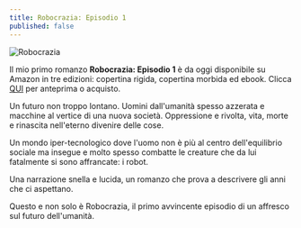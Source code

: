 ```yaml
---
title: Robocrazia: Episodio 1 
published: false
---
```


![Robocrazia]({{site.baseurl}}/img/Robocrazia_Copertina.jpg)

Il mio primo romanzo **Robocrazia: Episodio 1** è da oggi disponibile su Amazon in tre edizioni: copertina rigida, copertina morbida ed ebook.
Clicca [QUI](https://amzn.eu/d/63rUSH8) per anteprima o acquisto.

Un futuro non troppo lontano.
Uomini dall'umanità spesso azzerata e macchine al vertice di una nuova società.
Oppressione e rivolta, vita, morte e rinascita nell'eterno divenire delle cose.

Un mondo iper-tecnologico dove l'uomo non è più al centro dell'equilibrio sociale ma insegue e molto spesso combatte le creature che da lui fatalmente si sono affrancate: i robot.

Una narrazione snella e lucida, un romanzo che prova a descrivere gli anni che ci aspettano.

Questo e non solo è Robocrazia, il primo avvincente episodio di un affresco sul futuro dell'umanità.



